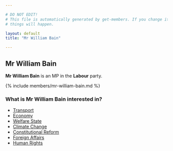 ```yaml
---

# DO NOT EDIT!
# This file is automatically generated by get-members. If you change it, bad
# things will happen.

layout: default
title: "Mr William Bain"

---
```


## Mr William Bain

**Mr William Bain** is an MP in the **Labour** party.

{% include members/mr-william-bain.md %}

### What is Mr William Bain interested in?


* [Transport](/interests/transport.html)
* [Economy](/interests/economy.html)
* [Welfare State](/interests/welfare-state.html)
* [Climate Change](/interests/climate-change.html)
* [Constitutional Reform](/interests/constitutional-reform.html)
* [Foreign Affairs](/interests/foreign-affairs.html)
* [Human Rights](/interests/human-rights.html)
